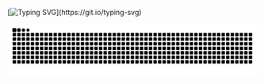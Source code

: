 <!--   my-ticker -->    
[![Typing SVG](https://readme-typing-svg.herokuapp.com?color=%2336BCF7&center=true&vCenter=true&width=600&lines=Hi+there+👋,+I+am+Brian+Lin;+Welcome+to+My+Profile!;)](https://git.io/typing-svg)

<!--   grid-snake -->
![](https://github.com/BEPb/BEPb/blob/output/github-contribution-grid-snake.svg)
